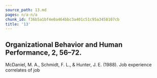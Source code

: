 ```yaml
---
source_path: 13.md
pages: n/a-n/a
chunk_id: f36b5a1bf4e0a464bbc3a401c51c95a3458107cb
title: '13'
---
```

## Organizational Behavior and Human Performance, 2, 56–72.

McDaniel, M. A., Schmidt, F. L., & Hunter, J. E. (1988). Job experience correlates of job
